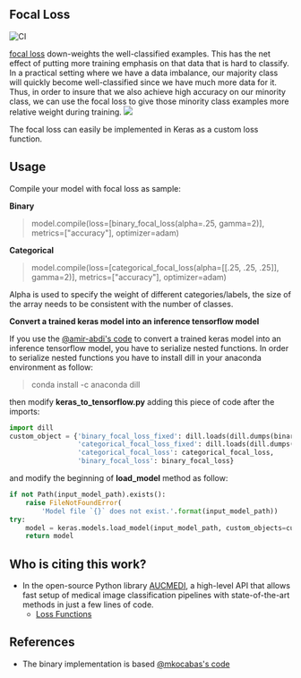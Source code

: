 ## Focal Loss

![CI](https://github.com/umbertogriffo/focal-loss-keras/workflows/CI/badge.svg)

[focal loss](https://arxiv.org/abs/1708.02002) down-weights the well-classified examples. This has the net effect of putting more training emphasis on that data that is hard to classify. In a practical setting where we have a data imbalance, our majority class will quickly become well-classified since we have much more data for it. Thus, in order to insure that we also achieve high accuracy on our minority class, we can use the focal loss to give those minority class examples more relative weight during training.
![](https://github.com/umbertogriffo/focal-loss-keras/blob/master/focal_loss.png)

The focal loss can easily be implemented in Keras as a custom loss function.

## Usage
Compile your model with focal loss as sample:

**Binary**
>model.compile(loss=[binary_focal_loss(alpha=.25, gamma=2)], metrics=["accuracy"], optimizer=adam)

**Categorical**
>model.compile(loss=[categorical_focal_loss(alpha=[[.25, .25, .25]], gamma=2)], metrics=["accuracy"], optimizer=adam)

Alpha is used to specify the weight of different categories/labels, the size of the array needs to be consistent with the number of classes.

**Convert a trained keras model into an inference tensorflow model**

If you use the [@amir-abdi's code](https://github.com/amir-abdi/keras_to_tensorflow) to convert a trained keras model into an inference tensorflow model, you have to serialize nested functions.
In order to serialize nested functions you have to install dill in your anaconda environment as follow:

>conda install -c anaconda dill 

then modify **keras_to_tensorflow.py** adding this piece of code after the imports: 
``` python
import dill
custom_object = {'binary_focal_loss_fixed': dill.loads(dill.dumps(binary_focal_loss(gamma=2., alpha=.25))),
                 'categorical_focal_loss_fixed': dill.loads(dill.dumps(categorical_focal_loss(gamma=2., alpha=[[.25, .25, .25]]))),
                 'categorical_focal_loss': categorical_focal_loss,
                 'binary_focal_loss': binary_focal_loss}
```                 
and modify the beginning of **load_model** method as follow:
``` python
if not Path(input_model_path).exists():
    raise FileNotFoundError(
        'Model file `{}` does not exist.'.format(input_model_path))
try:
    model = keras.models.load_model(input_model_path, custom_objects=custom_object)
    return model
```

## Who is citing this work?

* In the open-source Python library [AUCMEDI](https://frankkramer-lab.github.io/aucmedi/), a high-level API that allows fast setup of medical image classification pipelines with state-of-the-art methods in just a few lines of code.
	* [Loss Functions](https://frankkramer-lab.github.io/aucmedi/reference/neural_network/loss_functions/)

## References
* The binary implementation is based [@mkocabas's code](https://github.com/mkocabas/focal-loss-keras) 
